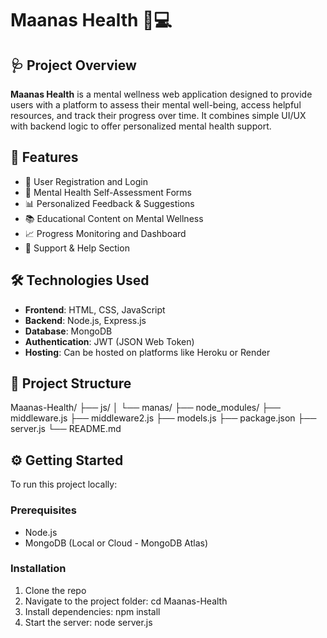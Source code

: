 # Maanas Health 🧠💻

## 🩺 Project Overview

**Maanas Health** is a mental wellness web application designed to provide users with a platform to assess their mental well-being, access helpful resources, and track their progress over time. It combines simple UI/UX with backend logic to offer personalized mental health support.

## 🚀 Features

- 🔐 User Registration and Login
- 🧠 Mental Health Self-Assessment Forms
- 📊 Personalized Feedback & Suggestions
- 📚 Educational Content on Mental Wellness
- 📈 Progress Monitoring and Dashboard
- 💬 Support & Help Section

## 🛠️ Technologies Used

- **Frontend**: HTML, CSS, JavaScript
- **Backend**: Node.js, Express.js
- **Database**: MongoDB
- **Authentication**: JWT (JSON Web Token)
- **Hosting**: Can be hosted on platforms like Heroku or Render

## 📁 Project Structure
Maanas-Health/
├── js/
│ └── manas/
├── node_modules/
├── middleware.js
├── middleware2.js
├── models.js
├── package.json
├── server.js
└── README.md


## ⚙️ Getting Started

To run this project locally:

### Prerequisites

- Node.js
- MongoDB (Local or Cloud - MongoDB Atlas)

### Installation

1. Clone the repo
2. Navigate to the project folder:  cd Maanas-Health
4. Install dependencies:  npm install
5. Start the server: node server.js
